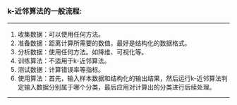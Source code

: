   ### k-近邻算法的一般流程:  
  ***
  1. 收集数据：可以使用任何方法。   
  2. 准备数据：距离计算所需要的数值，最好是结构化的数据格式。  
  3. 分析数据：使用任何方法。如降维、可视化等。 
  4. 训练算法：不适用于k-近邻算法。
  5. 测试数据：计算错误率等指标。
  6. 使用算法：首先，输入样本数据和结构化的输出结果，然后运行k-近邻算法判定输入数据分别属于哪个分类，最后应用对计算出的分类进行后续处理。
  ****

